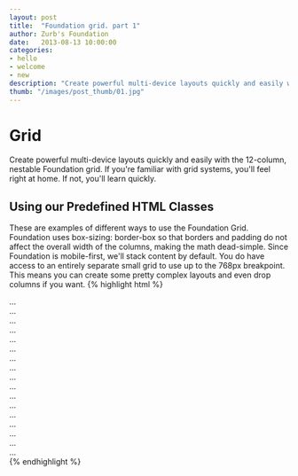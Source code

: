 ```yaml
---
layout: post
title:  "Foundation grid. part 1"
author: Zurb's Foundation
date:   2013-08-13 10:00:00
categories:
- hello
- welcome
- new
description: "Create powerful multi-device layouts quickly and easily with the 12-column, nestable Foundation grid. If you're familiar with grid systems, you'll feel right at home. If not, you'll learn quickly."
thumb: "/images/post_thumb/01.jpg"
---
```


# Grid

Create powerful multi-device layouts quickly and easily with the 12-column, nestable Foundation grid. If you're familiar with grid systems, you'll feel right at home. If not, you'll learn quickly.

## Using our Predefined HTML Classes

These are examples of different ways to use the Foundation Grid. Foundation uses box-sizing: border-box so that borders and padding do not affect the overall width of the columns, making the math dead-simple. Since Foundation is mobile-first, we'll stack content by default. You do have access to an entirely separate small grid to use up to the 768px breakpoint. This means you can create some pretty complex layouts and even drop columns if you want.
{% highlight html %}
<div class="row">
  <div class="small-2 large-4 columns">...</div>
  <div class="small-4 large-4 columns">...</div>
  <div class="small-6 large-4 columns">...</div>
</div>
<div class="row">
  <div class="large-3 columns">...</div>
  <div class="large-6 columns">...</div>
  <div class="large-3 columns">...</div>
</div>
<div class="row">
  <div class="small-6 large-2 columns">...</div>
  <div class="small-6 large-8 columns">...</div>
  <div class="small-12 large-2 columns">...</div>
</div>
<div class="row">
  <div class="small-3 columns">...</div>
  <div class="small-9 columns">...</div>
</div>
<div class="row">
  <div class="large-4 columns">...</div>
  <div class="large-8 columns">...</div>
</div>
<div class="row">
  <div class="small-6 large-5 columns">...</div>
  <div class="small-6 large-7 columns">...</div>
</div>
<div class="row">
  <div class="large-6 columns">...</div>
  <div class="large-6 columns">...</div>
</div>
{% endhighlight %}
